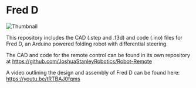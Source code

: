 # Fred D
![Thumbnail](https://github.com/user-attachments/assets/da1a670f-b069-4b94-a720-0c2c25b6cebf)

This repository includes the CAD (.step and .f3d) and code (.ino) files for Fred D, an Arduino powered folding robot with differential steering.

The CAD and code for the remote control can be found in its own repository at https://github.com/JoshuaStanleyRobotics/Robot-Remote

A video outlining the design and assembly of Fred D can be found here: https://youtu.be/tRTBAJ0fqms
